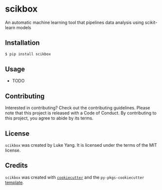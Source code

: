 # scikbox

An automatic machine learning tool that pipelines data analysis using scikit-learn models

## Installation

```bash
$ pip install scikbox
```

## Usage

- TODO

## Contributing

Interested in contributing? Check out the contributing guidelines. Please note that this project is released with a Code of Conduct. By contributing to this project, you agree to abide by its terms.

## License

`scikbox` was created by Luke Yang. It is licensed under the terms of the MIT license.

## Credits

`scikbox` was created with [`cookiecutter`](https://cookiecutter.readthedocs.io/en/latest/) and the `py-pkgs-cookiecutter` [template](https://github.com/py-pkgs/py-pkgs-cookiecutter).
